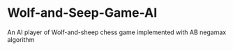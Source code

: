 # Wolf-and-Seep-Game-AI
An AI player of Wolf-and-sheep chess game implemented with AB negamax algorithm
